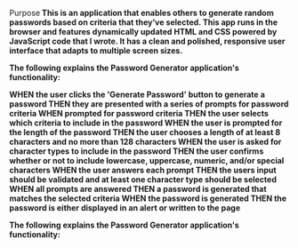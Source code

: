Purpose<b>
This is an application that enables others to generate random passwords based on criteria that they’ve selected. This app runs in the browser and features dynamically updated HTML and CSS powered by JavaScript code that I wrote. It has a clean and polished, responsive user interface that adapts to multiple screen sizes.<b>

The following explains the Password Generator application's functionality:<b>

WHEN the user clicks the 'Generate Password' button to generate a password <b>
THEN they are presented with a series of prompts for password criteria <b>
WHEN prompted for password criteria <b>
THEN the user selects which criteria to include in the password 
WHEN the user is prompted for the length of the password 
THEN the user chooses a length of at least 8 characters and no more than 128 characters 
WHEN the user is asked for character types to include in the password 
THEN the user confirms whether or not to include lowercase, uppercase, numeric, and/or special characters 
WHEN the user answers each prompt 
THEN the users input should be validated and at least one character type should be selected 
WHEN all prompts are answered THEN a password is generated that matches the selected criteria 
WHEN the password is generated THEN the password is either displayed in an alert or written to the page



The following explains the Password Generator application's functionality:



